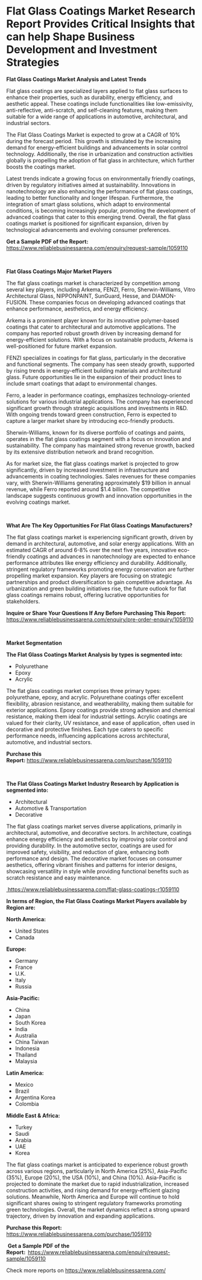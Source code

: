 <p><h1>Flat Glass Coatings Market Research Report Provides Critical Insights that can help Shape Business Development and Investment Strategies</h1></p><p><strong>Flat Glass Coatings Market Analysis and Latest Trends</strong></p>
<p><p>Flat glass coatings are specialized layers applied to flat glass surfaces to enhance their properties, such as durability, energy efficiency, and aesthetic appeal. These coatings include functionalities like low-emissivity, anti-reflective, anti-scratch, and self-cleaning features, making them suitable for a wide range of applications in automotive, architectural, and industrial sectors.</p><p>The Flat Glass Coatings Market is expected to grow at a CAGR of 10% during the forecast period. This growth is stimulated by the increasing demand for energy-efficient buildings and advancements in solar control technology. Additionally, the rise in urbanization and construction activities globally is propelling the adoption of flat glass in architecture, which further boosts the coatings market.</p><p>Latest trends indicate a growing focus on environmentally friendly coatings, driven by regulatory initiatives aimed at sustainability. Innovations in nanotechnology are also enhancing the performance of flat glass coatings, leading to better functionality and longer lifespan. Furthermore, the integration of smart glass solutions, which adapt to environmental conditions, is becoming increasingly popular, promoting the development of advanced coatings that cater to this emerging trend. Overall, the flat glass coatings market is positioned for significant expansion, driven by technological advancements and evolving consumer preferences.</p></p>
<p><strong>Get a Sample PDF of the Report:&nbsp;</strong> <a href="https://www.reliablebusinessarena.com/enquiry/request-sample/1059110?utm_campaign=3118&utm_medium=2&utm_source=Github&utm_content=ia&utm_term=02042025&utm_id=flat-glass-coatings">https://www.reliablebusinessarena.com/enquiry/request-sample/1059110</a></p>
<p>&nbsp;</p>
<p><strong>Flat Glass Coatings Major Market Players</strong></p>
<p><p>The flat glass coatings market is characterized by competition among several key players, including Arkema, FENZI, Ferro, Sherwin-Williams, Vitro Architectural Glass, NIPPONPAINT, SunGuard, Hesse, and DIAMON-FUSION. These companies focus on developing advanced coatings that enhance performance, aesthetics, and energy efficiency.</p><p>Arkema is a prominent player known for its innovative polymer-based coatings that cater to architectural and automotive applications. The company has reported robust growth driven by increasing demand for energy-efficient solutions. With a focus on sustainable products, Arkema is well-positioned for future market expansion.</p><p>FENZI specializes in coatings for flat glass, particularly in the decorative and functional segments. The company has seen steady growth, supported by rising trends in energy-efficient building materials and architectural glass. Future opportunities lie in the expansion of their product lines to include smart coatings that adapt to environmental changes.</p><p>Ferro, a leader in performance coatings, emphasizes technology-oriented solutions for various industrial applications. The company has experienced significant growth through strategic acquisitions and investments in R&D. With ongoing trends toward green construction, Ferro is expected to capture a larger market share by introducing eco-friendly products.</p><p>Sherwin-Williams, known for its diverse portfolio of coatings and paints, operates in the flat glass coatings segment with a focus on innovation and sustainability. The company has maintained strong revenue growth, backed by its extensive distribution network and brand recognition.</p><p>As for market size, the flat glass coatings market is projected to grow significantly, driven by increased investment in infrastructure and advancements in coating technologies. Sales revenues for these companies vary, with Sherwin-Williams generating approximately $19 billion in annual revenue, while Ferro reported around $1.4 billion. The competitive landscape suggests continuous growth and innovation opportunities in the evolving coatings market.</p></p>
<p>&nbsp;</p>
<p><strong>What Are The Key Opportunities For Flat Glass Coatings Manufacturers?</strong></p>
<p><p>The flat glass coatings market is experiencing significant growth, driven by demand in architectural, automotive, and solar energy applications. With an estimated CAGR of around 6-8% over the next five years, innovative eco-friendly coatings and advances in nanotechnology are expected to enhance performance attributes like energy efficiency and durability. Additionally, stringent regulatory frameworks promoting energy conservation are further propelling market expansion. Key players are focusing on strategic partnerships and product diversification to gain competitive advantage. As urbanization and green building initiatives rise, the future outlook for flat glass coatings remains robust, offering lucrative opportunities for stakeholders.</p></p>
<p><strong>Inquire or Share Your Questions If Any Before Purchasing This Report:</strong> <a href="https://www.reliablebusinessarena.com/enquiry/pre-order-enquiry/1059110?utm_campaign=3118&utm_medium=2&utm_source=Github&utm_content=ia&utm_term=02042025&utm_id=flat-glass-coatings">https://www.reliablebusinessarena.com/enquiry/pre-order-enquiry/1059110</a></p>
<p>&nbsp;</p>
<p><strong>Market Segmentation</strong></p>
<p><strong>The Flat Glass Coatings Market Analysis by types is segmented into:</strong></p>
<p><ul><li>Polyurethane</li><li>Epoxy</li><li>Acrylic</li></ul></p>
<p><p>The flat glass coatings market comprises three primary types: polyurethane, epoxy, and acrylic. Polyurethane coatings offer excellent flexibility, abrasion resistance, and weatherability, making them suitable for exterior applications. Epoxy coatings provide strong adhesion and chemical resistance, making them ideal for industrial settings. Acrylic coatings are valued for their clarity, UV resistance, and ease of application, often used in decorative and protective finishes. Each type caters to specific performance needs, influencing applications across architectural, automotive, and industrial sectors.</p></p>
<p><strong>Purchase this Report:&nbsp;</strong><a href="https://www.reliablebusinessarena.com/purchase/1059110?utm_campaign=3118&utm_medium=2&utm_source=Github&utm_content=ia&utm_term=02042025&utm_id=flat-glass-coatings">https://www.reliablebusinessarena.com/purchase/1059110</a></p>
<p>&nbsp;</p>
<p><strong>The Flat Glass Coatings Market Industry Research by Application is segmented into:</strong></p>
<p><ul><li>Architectural</li><li>Automotive & Transportation</li><li>Decorative</li></ul></p>
<p><p>The flat glass coatings market serves diverse applications, primarily in architectural, automotive, and decorative sectors. In architecture, coatings enhance energy efficiency and aesthetics by improving solar control and providing durability. In the automotive sector, coatings are used for improved safety, visibility, and reduction of glare, enhancing both performance and design. The decorative market focuses on consumer aesthetics, offering vibrant finishes and patterns for interior designs, showcasing versatility in style while providing functional benefits such as scratch resistance and easy maintenance.</p></p>
<p><a href="https://www.reliablebusinessarena.com/flat-glass-coatings-r1059110?utm_campaign=3118&utm_medium=2&utm_source=Github&utm_content=ia&utm_term=02042025&utm_id=flat-glass-coatings">&nbsp;https://www.reliablebusinessarena.com/flat-glass-coatings-r1059110</a></p>
<p><strong>In terms of Region, the Flat Glass Coatings Market Players available by Region are:</strong></p>
<p>
    <p> <strong> North America: </strong>
        <ul>
            <li>United States</li>
            <li>Canada</li>
        </ul>
        </p> 
    <p> <strong> Europe: </strong>
        <ul>
            <li>Germany</li>
            <li>France</li>
            <li>U.K.</li>
            <li>Italy</li>
            <li>Russia</li>
        </ul>
        </p> 
    <p> <strong> Asia-Pacific: </strong>
        <ul>
            <li>China</li>
            <li>Japan</li>
            <li>South Korea</li>
            <li>India</li>
            <li>Australia</li>
            <li>China Taiwan</li>
            <li>Indonesia</li>
            <li>Thailand</li>
            <li>Malaysia</li>
        </ul>
        </p> 
    <p> <strong> Latin America: </strong>
        <ul>
            <li>Mexico</li>
            <li>Brazil</li>
            <li>Argentina Korea</li>
            <li>Colombia</li>
        </ul>
        </p> 
    <p> <strong> Middle East & Africa: </strong>
        <ul>
            <li>Turkey</li>
            <li>Saudi</li>
            <li>Arabia</li>
            <li>UAE</li>
            <li>Korea</li>
        </ul>
    </p>
    </p>
<p><p>The flat glass coatings market is anticipated to experience robust growth across various regions, particularly in North America (25%), Asia-Pacific (35%), Europe (20%), the USA (10%), and China (10%). Asia-Pacific is projected to dominate the market due to rapid industrialization, increased construction activities, and rising demand for energy-efficient glazing solutions. Meanwhile, North America and Europe will continue to hold significant shares owing to stringent regulatory frameworks promoting green technologies. Overall, the market dynamics reflect a strong upward trajectory, driven by innovation and expanding applications.</p></p>
<p><strong>Purchase this Report: </strong><a href="https://www.reliablebusinessarena.com/purchase/1059110?utm_campaign=3118&utm_medium=2&utm_source=Github&utm_content=ia&utm_term=02042025&utm_id=flat-glass-coatings">https://www.reliablebusinessarena.com/purchase/1059110</a></p>
<p>&nbsp;<strong>Get a Sample PDF of the Report:&nbsp;&nbsp;</strong><a href="https://www.reliablebusinessarena.com/enquiry/request-sample/1059110?utm_campaign=3118&utm_medium=2&utm_source=Github&utm_content=ia&utm_term=02042025&utm_id=flat-glass-coatings">https://www.reliablebusinessarena.com/enquiry/request-sample/1059110</a></p>
<p><strong></strong></p>
<p>Check more reports on <a href="https://www.reliablebusinessarena.com/?utm_campaign=3118&utm_medium=2&utm_source=Github&utm_content=ia&utm_term=02042025&utm_id=flat-glass-coatings">https://www.reliablebusinessarena.com/</a></p>